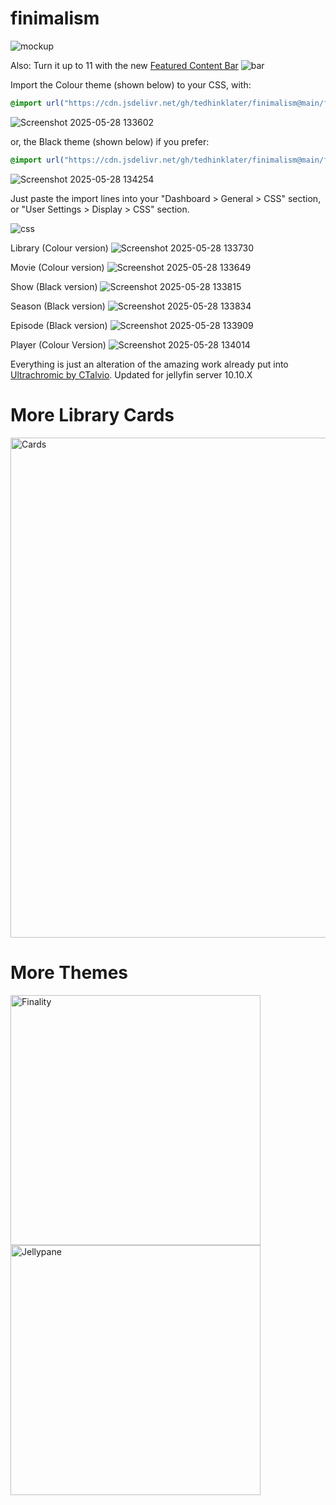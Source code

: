 # finimalism
![mockup](https://i.imgur.com/TvTV8jq.jpeg)

Also: Turn it up to 11 with the new [Featured Content Bar](https://github.com/tedhinklater/Jellyfin-Featured-Content-Bar) 
![bar](https://github.com/user-attachments/assets/f2c45f47-3530-4525-9f89-fe4e96c7676f)

Import the Colour theme (shown below) to your CSS, with:

```css
@import url("https://cdn.jsdelivr.net/gh/tedhinklater/finimalism@main/finimalism7.css");

```

![Screenshot 2025-05-28 133602](https://github.com/user-attachments/assets/7a0e31a7-2b80-4357-9ccb-d7e55649d118)

or, the Black theme (shown below) if you prefer:

```css
@import url("https://cdn.jsdelivr.net/gh/tedhinklater/finimalism@main/finimalism-just-black.css");

```

![Screenshot 2025-05-28 134254](https://github.com/user-attachments/assets/d5970ba5-8edd-4d98-a7a2-b68fa570e80f)

Just paste the import lines into your "Dashboard > General > CSS" section, or "User Settings > Display > CSS" section.

![css](https://github.com/user-attachments/assets/f137ab3d-5ab1-431c-ad2f-9541145f9e8d)

Library (Colour version)
![Screenshot 2025-05-28 133730](https://github.com/user-attachments/assets/bdce5aec-ced8-4439-9931-cf744e34dfbb)

Movie (Colour version)
![Screenshot 2025-05-28 133649](https://github.com/user-attachments/assets/338e3ca6-3657-45b5-98bf-fc0b730e9557)

Show (Black version)
![Screenshot 2025-05-28 133815](https://github.com/user-attachments/assets/bcb7159e-0838-49b6-af81-5697f0e80c15)

Season (Black version)
![Screenshot 2025-05-28 133834](https://github.com/user-attachments/assets/ecc8667d-fee0-4033-9fad-962e398f443e)

Episode (Black version)
![Screenshot 2025-05-28 133909](https://github.com/user-attachments/assets/7fcff714-c7b1-483e-855a-5d343a2943dd)

Player (Colour Version)
![Screenshot 2025-05-28 134014](https://github.com/user-attachments/assets/13ced352-04ab-4901-91e2-b8a594207061)

Everything is just an alteration of the amazing work already put into [Ultrachromic by CTalvio](https://github.com/CTalvio/Ultrachromic). Updated for jellyfin server 10.10.X

# More Library Cards 
<a href="https://github.com/Phantomwise/jellyfin-custom-thumbnails-collection"><img src="https://i.imgur.com/aWUsxMG.png" alt="Cards" width="800"/></a>

# More Themes

<a href="https://github.com/tedhinklater/finality"><img src="https://i.imgur.com/54wZsvH.png" alt="Finality" width="400"/></a> 
<a href="https://github.com/tedhinklater/Jellypane"><img src="https://i.imgur.com/RHFcIA9.png" alt="Jellypane" width="400"/></a>
